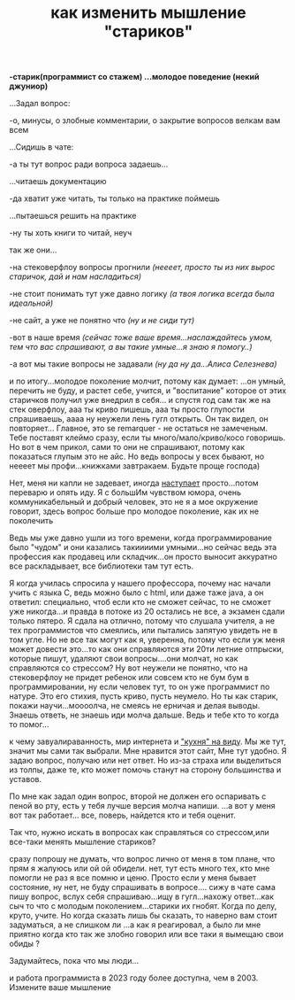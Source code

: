 ﻿---
title: "как изменить мышление &quot;стариков&quot;"
se.owner.user_id: 264178
se.owner.display_name: "Dev18"
se.owner.link: "https://ru.meta.stackoverflow.com/users/264178/dev18"
se.link: "https://ru.meta.stackoverflow.com/questions/12913/%d0%ba%d0%b0%d0%ba-%d0%b8%d0%b7%d0%bc%d0%b5%d0%bd%d0%b8%d1%82%d1%8c-%d0%bc%d1%8b%d1%88%d0%bb%d0%b5%d0%bd%d0%b8%d0%b5-%d1%81%d1%82%d0%b0%d1%80%d0%b8%d0%ba%d0%be%d0%b2"
se.question_id: 12913
se.post_type: question
---
<p><strong>-старик(программист со стажем)
...молодое поведение (некий джуниор)</strong></p>
<p>...Задал вопрос:</p>
<p>-о, минусы, о злобные комментарии, о закрытие вопросов велкам вам всем</p>
<p>...Сидишь в чате:</p>
<p>-а ты тут вопрос ради вопроса задаешь...</p>
<p>...читаешь документацию</p>
<p>-да хватит уже читать, ты только на практике поймешь</p>
<p>...пытаешься решить на практике</p>
<p>-ну ты хоть книги то читай, неуч</p>
<p>так же они...</p>
<p>-на стековерфлоу вопросы прогнили <em>(неееет, просто ты из них вырос старичок, дай и нам
насладиться)</em></p>
<p>-не стоит понимать тут уже давно логику <em>(а твоя логика всегда была идеальной)</em></p>
<p>-не сайт, а уже не понятно что <em>(ну и не сиди тут)</em></p>
<p>-вот в наше время <em>(сейчас тоже ваше время...наслаждайтесь умом, тем что вас спрашивают, а вы такие умные...я знаю я помогу..)</em></p>
<p>-а вот мы такие вопросы не задавали <em>(ну да ну да...Алиса Селезнева)</em></p>
<p>и по итогу...молодое поколение молчит, потому как думает: ...он умный, перечить не буду, и растет себе, учится, и &quot;воспитание&quot; которое от этих старичков получил уже внедрил в себя... и спустя год сам так же на стек оверфлоу, ааа ты криво пишешь, ааа ты просто глупости спрашиваешь, аааа ну неужели лень гугл открыть. Он так видел, он повторяет... Главное, это se remarquer - не остаться не замеченым. Тебе поставят клеймо сразу, если ты много/мало/криво/косо говоришь. Но вот в чем прикол, сами то они не спрашивают, потому как показаться глупым это не айс. Но ведь вопросы у всех бывают, но неееет мы профи...книжками завтракаем. Будьте проще господа)</p>
<p>Нет, меня ни капли не задевает, иногда <a href="https://www.youtube.com/shorts/ZzBQKtH0gHM" rel="nofollow noreferrer">наступает</a> просто...потом переварю и опять иду. Я с большИм чувством юмора, очень коммуникабельный и добрый человек, это не я а мое окружение говорит, здесь вопрос больше про молодое поколение, как их не поколечить</p>
<p>Ведь мы уже давно ушли из того времени, когда программирование было &quot;чудом&quot; и они казались такиииими умными...но сейчас ведь эта профессия как продавец или складчик...он просто выносит аккуратно все раскладывает, все библиотеки там тут есть.</p>
<p>Я когда училась спросила у нашего профессора, почему нас начали учить с языка С, ведь можно было с html, или даже таже java, а он ответил: специально, чтоб если кто не сможет сейчас, то не сможет уже никогда...и правда в потоке из 20 остались не все, а экзамен сдали только пятеро. Я сдала на отлично, потому что слушала учителя, а не тех программистов что смеялись, или пытались запятую увидеть не в том угле. Но не все так могут как я, уверенна, потому что если уж меня может довести это...то как они справляются эти 20ти летние отпрыски, которые пишут, удаляют свои вопросы....они молчат, но как справляются со стрессом?
Ну вот неужели не понятно, что на стековерфлоу не придет ребенок или совсем кто не бум бум в  программировании, ну если человек тут, то он уже программист по натуре. Это его стихия, пусть криво, пусть неумело. Но ты как старик, покажи научи...моооолча, не смеясь не ерничая и делая выводы. Знаешь ответь, не знаешь иди молча дальше. Ведь и тебе кто то когда то помог...</p>
<p>к чему завуалираванность, мир интернета и <a href="https://www.youtube.com/watch?v=aQDP0p4DX5o&amp;ab_channel=Podlodka" rel="nofollow noreferrer">&quot;кухня&quot; на виду</a>. Мы же тут, значит мы сами так выбрали. Мне нравится этот сайт, Мне тут удобно. Я задаю вопрос, получаю или нет ответ. Но из-за страха или выделиться из толпы, даже те, кто может помочь станут на сторону большинства и уставов.</p>
<p>По мне как задал один вопрос, второй не должен его оспаривать с пеной во рту, есть у тебя лучше версия молча напиши. ...а вот у меня вот так работает... все, поверь, найдется кто и тебя оценит.</p>
<p>Так что, нужно искать в вопросах как справляться со стрессом,или все-таки менять мышление стариков?</p>
<p>сразу попрошу не думать, что вопрос лично от меня в том плане, что прям я жалуюсь или ой ой обидели. нет, тут есть много тех, кто мне помогли не раз я все помню и ценю. Просто если у меня бывает состояние, ну нет, не буду спрашивать в вопросе.... сижу в чате сама пишу вопрос, вслух себя спрашиваю...ищу в гугл...нахожу ответ...как сыч
то что с молодым поколением...старики их гнобят. Когда по делу, круто, учите. Но когда сказать лишь бы сказать, то наверно вам стоит задуматься, а не слишком ли ...а как я реагировал, а было ли мне приятно когда кто так же злобно говорил или все таки я вымещаю свои обиды ?</p>
<p>Задумайтесь, пока что мы люди...</p>
<p>и работа программиста в 2023 году более доступна, чем в 2003. Измените ваше мышление</p>
